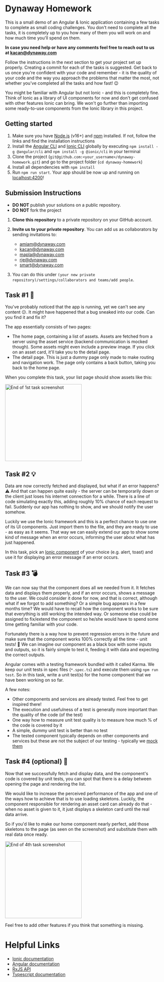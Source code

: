 # Dynaway Homework
This is a small demo of an Angular & Ionic application containing a few tasks to complete as small coding challenges. You don't need to complete all the tasks, it is completely up to you how many of them you will work on and how much time you'll spend on them.

**In case you need help or have any comments feel free to reach out to us at kacan@dynaway.com**

Follow the instructions in the next section to get your project set up properly. Creating a commit for each of the tasks is suggested. Get back to us once you're confident with your code and remember - it is the quality of your code and the way you approach the problems that matter the most, not whether you've completed all the tasks and how fast! 😉

You might be familiar with Angular but not Ionic - and this is completely fine. Think of Ionic as a library of UI components for now and don't get confused with other features Ionic can bring. We won't go further than importing some ready-to-use components from the Ionic library in this project.

## Getting started
1. Make sure you have [Node.js](https://nodejs.org/en/) (v16+) and [npm](https://www.npmjs.com/) installed. If not, follow the links and find the installation instructions
2. Install the [Angular CLI](https://cli.angular.io/) and [Ionic CLI](https://ionicframework.com/docs/cli) globally by executing
   `npm install -g @angular/cli` and `npm install -g @ionic/cli` in your terminal
3. Clone the project (`git@github.com:<your_username>/dynaway-homework.git`) and go to the project folder (`cd dynaway-homework`)
4. Install all dependencies with `npm install`
5. Run `npm run start`. Your app should be now up and running on [localhost:4200](http://localhost:4200)!

## Submission Instructions

- **DO NOT** publish your solutions on a public repository.
- **DO NOT** fork the project

1. **Clone this repository** to a private repository on your GitHub account.
   
2. **Invite us to your private repository**. You can add us as collaborators by sending invitations to:
   - amiam@dynaway.com
   - kacan@dynaway.com
   - mapla@dynaway.com
   - rje@dynaway.com
   - smart@dynaway.com

3. You can do this under `(your new private repository)/settings/collaborators and teams/add people`.

## Task #1 🐞
You've probably noticed that the app is running, yet we can't see any content 😕. It might have happened that a bug sneaked into our code. Can you find it and fix it? 

The app essentially consists of two pages:
* The home page, containing a list of assets. Assets are fetched from a server using the asset service (backend communication is mocked though). Some assets might even include a preview image. If you click on an asset card, it'll take you to the detail page.
* The detail page. This is just a dummy page only made to make routing and navigation work. The page only contains a back button, taking you back to the home page.

When you complete this task, your list page should show assets like this:

<img src="./readme-assets/screen01.png" alt='End of 1st task screenshot' width="250">

## Task #2 💡
Data are now correctly fetched and displayed, but what if an error happens? ⚠️ And that can happen quite easily - the server can be temporarily down or the client just loses his internet connection for a while. There is a line of code simulating exactly this, adding roughly 10% chance of each request to fail. Suddenly our app has nothing to show, and we should notify the user somehow.

Luckily we use the Ionic framework and this is a perfect chance to use one of its UI components. Just import them to the file, and they are ready to use - as easy as it seems. That way we can easily extend our app to show some kind of message when an error occurs, informing the user about what has just happened.

In this task, pick an [Ionic component](https://ionicframework.com/docs/components) of your choice (e.g. alert, toast) and use it for displaying an error message if an error occurs.

## Task #3 💣
We can now say that the component does all we needed from it. It fetches data and displays them properly, and if an error occurs, shows a message to the user. We could consider it done for now, and that is correct, although what if we forgot to add something? Or a simple bug appears in a few months time? We would have to recall how the component works to be sure that everything is still working the intended way. Or someone else could be assigned to fix/extend the component so he/she would have to spend some time getting familiar with your code.

Fortunately there is a way how to prevent regression errors in the future and make sure that the component works 100% correctly all the time - unit tests! 🎉 We can imagine our component as a black box with some inputs and outputs, so it is fairly simple to test it, feeding it with data and expecting the correct outputs.

Angular comes with a testing framework bundled with it called Karma. We keep our unit tests in spec files (`*.spec.ts`) and execute them using `npm run test`. So in this task, write a unit test(s) for the home component that we have been working on so far.

A few notes:
* Other components and services are already tested. Feel free to get inspired there!
* The execution and usefulness of a test is generally more important than the quality of the code (of the test)
* One way how to measure unit test quality is to measure how much % of the code is covered by it
* A simple, dummy unit test is better than no test
* The tested component typically depends on other components and services but these are not the subject of our testing - typically we [mock them](https://jasmine.github.io/api/edge/Spy.html)


## Task #4 (optional) 🚀

Now that we successfully fetch and display data, and the component's code is covered by unit tests, you can spot that there is a delay between opening the page and rendering the list.

We would like to increase the perceived performance of the app and one of the ways how to achieve that is to use loading skeletons. Luckily, the component responsible for rendering an asset card can already do that - when no asset is given to it, it just displays a skeleton card until the real data arrive.

So if you'd like to make our home component nearly perfect, add those skeletons to the page (as seen on the screenshot) and substitute them with real data once ready.

<img src="./readme-assets/screen02.png" alt='End of 4th task screenshot' width="250">

Feel free to add other features if you think that something is missing.

# Helpful Links

- [Ionic documentation](https://ionicframework.com/docs)
- [Angular documentation](https://angular.io/docs)
- [RxJS API](https://rxjs-dev.firebaseapp.com/api)
- [Typescript documentation](https://www.typescriptlang.org/docs/home.html)
